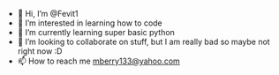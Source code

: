 - 👋 Hi, I’m @Fevit1
- 👀 I’m interested in learning how to code
- 🌱 I’m currently learning super basic python
- 💞️ I’m looking to collaborate on stuff, but I am really bad so maybe not right now :D
- 📫 How to reach me mberry133@yahoo.com

<!---
Fevit1/Fevit1 is a ✨ special ✨ repository because its `README.md` (this file) appears on your GitHub profile.
You can click the Preview link to take a look at your changes.
--->
